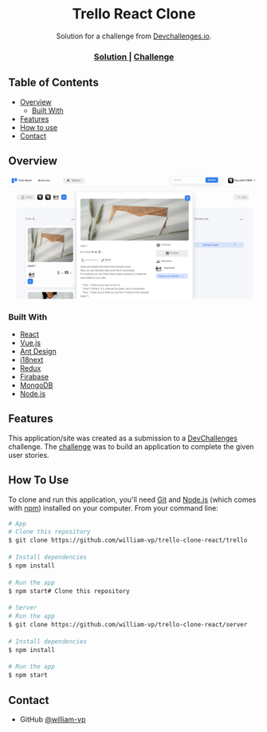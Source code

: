<!-- Please update value in the {}  -->

<h1 style="text-align: center">Trello React Clone</h1>

<div style="text-align: center">
   Solution for a challenge from  <a href="http://devchallenges.io" target="_blank">Devchallenges.io</a>.
</div>

<div style="text-align: center">
  <h3>
    <a href="https://trello-react-clone.netlify.app/">
      Solution
    </a>
    <span> | </span>
    <a href="https://devchallenges.io/challenges/wP0LbGgEeKhpFHUpPpDh">
      Challenge
    </a>
  </h3>
</div>

<!-- TABLE OF CONTENTS -->

## Table of Contents

- [Overview](#overview)
  - [Built With](#built-with)
- [Features](#features)
- [How to use](#how-to-use)
- [Contact](#contact)

<!-- OVERVIEW -->

## Overview

![img.png](trello/public/img.png)

### Built With

<!-- This section should list any major frameworks that you built your project using. Here are a few examples.-->

- [React](https://reactjs.org/)
- [Vue.js](https://vuejs.org/)
- [Ant Design](https://ant.design/)
- [i18next](https://www.i18next.com/)
- [Redux](https://es.redux.js.org/)
- [Firabase](https://firebase.google.com/)
- [MongoDB](https://www.mongodb.com/)
- [Node.js](https://nodejs.org/)

## Features

<!-- List the features of your application or follow the template. Don't share the figma file here :) -->

This application/site was created as a submission to a [DevChallenges](https://devchallenges.io/challenges) challenge. The [challenge](https://devchallenges.io/challenges/wP0LbGgEeKhpFHUpPpDh) was to build an application to complete the given user stories.

## How To Use

<!-- Example: -->

To clone and run this application, you'll need [Git](https://git-scm.com) and [Node.js](https://nodejs.org/en/download/) (which comes with [npm](http://npmjs.com)) installed on your computer. From your command line:

```bash
# App
# Clone this repository
$ git clone https://github.com/william-vp/trello-clone-react/trello

# Install dependencies
$ npm install

# Run the app
$ npm start# Clone this repository

# Server
# Run the app
$ git clone https://github.com/william-vp/trello-clone-react/server

# Install dependencies
$ npm install

# Run the app
$ npm start
```
## Contact

- GitHub [@william-vp](https://github.com/william-vp)
